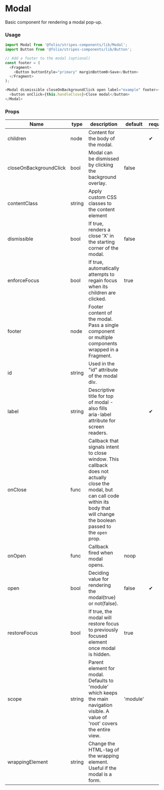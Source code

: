 # Modal
Basic component for rendering a modal pop-up.
### Usage

```js
import Modal from '@folio/stripes-components/lib/Modal';
import Button from '@folio/stripes-components/lib/Button';

// Add a footer to the modal (optional)
const footer = (
  <Fragment>
    <Button buttonStyle="primary" marginBottom0>Save</Button>
  </Fragment>
);

<Modal dismissible closeOnBackgroundClick open label="example" footer={footer}>
  <button onClick={this.handleClose}>Close modal</button>
</Modal>
```

### Props
Name | type | description | default | required
--- | --- | --- | --- | ---
children | node | Content for the body of the modal. | | &#10004;
closeOnBackgroundClick | bool | Modal can be dismissed by clicking the background overlay. | false |
contentClass | string | Apply custom CSS classes to the content element | |
dismissible | bool | If true, renders a close 'X' in the starting corner of the modal. | false |
enforceFocus | bool | If true, automatically attempts to regain focus when its children are clicked.  | true |
footer | node | Footer content of the modal. Pass a single component or multiple components wrapped in a Fragment. | |
id | string | Used in the "id" attribute of the modal div. | |
label | string | Descriptive title for top of modal - also fills aria-label attribute for screen readers. | | &#10004;
onClose | func | Callback that signals intent to close window. This callback does not actually close the modal, but can call code within its body that will change the boolean passed to the `open` prop. | |
onOpen | func | Callback fired when modal opens. | noop |
open | bool | Deciding value for rendering the modal(true) or not(false). | false | &#10004;
restoreFocus | bool | If true, the modal will restore focus to previously focused element once modal is hidden. | true |
scope | string | Parent element for modal. Defaults to 'module' which keeps the main navigation visible. A value of 'root' covers the entire view. | 'module' |
wrappingElement | string | Change the HTML-tag of the wrapping element. Useful if the modal is a form. | |
